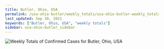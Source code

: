 ```yaml
---
title: Butler, Ohio, USA
permalink: /usa-ohio-butler/weekly_totals/usa-ohio-butler-weekly_totals.html
last_updated: Sep 30, 2021
keywords: ["Butler, Ohio, USA", "weekly totals"]
sidebar: usa-ohio-butler_sidebar
---
```


![Weekly Totals of Confirmed Cases for Butler, Ohio, USA](/covid_tracker/images/graphs/usa-ohio-butler-weekly_totals_graph.png)
